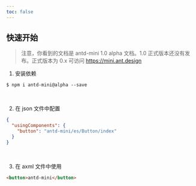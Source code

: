 ```yaml
---
toc: false
---
```


## 快速开始

> 注意，你看到的文档是 antd-mini 1.0 alpha 文档。1.0 正式版本还没有发布。正式版本为 0.x 可访问 https://mini.ant.design

1. 安装依赖
```
$ npm i antd-mini@alpha --save
```
<br>

2. 在 json 文件中配置
``` json
{
  "usingComponents": {
    "button": "antd-mini/es/Button/index"
  }
}
```
<br>

3. 在 axml 文件中使用
```html
<button>antd-mini</button>
```
